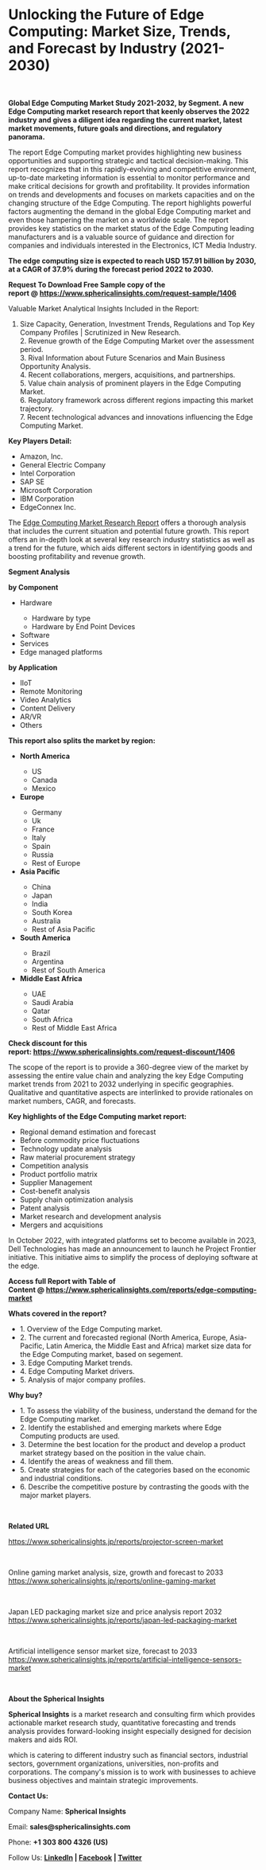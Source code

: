 <h1>Unlocking the Future of Edge Computing: Market Size, Trends, and Forecast by Industry (2021-2030)</h1>
<p>&nbsp;</p>
<p><strong>Global Edge Computing Market Study 2021-2032, by Segment. A new Edge Computing market research report that keenly observes the 2022 industry and gives a diligent idea regarding the current market, latest market movements, future goals and directions, and regulatory panorama.</strong></p>
<p>The report Edge Computing market provides highlighting new business opportunities and supporting strategic and tactical decision-making. This report recognizes that in this rapidly-evolving and competitive environment, up-to-date marketing information is essential to monitor performance and make critical decisions for growth and profitability. It provides information on trends and developments and focuses on markets capacities and on the changing structure of the Edge Computing. The report highlights powerful factors augmenting the demand in the global Edge Computing market and even those hampering the market on a worldwide scale. The report provides key statistics on the market status of the Edge Computing leading manufacturers and is a valuable source of guidance and direction for companies and individuals interested in the Electronics, ICT Media Industry.</p>
<p><strong>The edge computing size is expected to reach USD 157.91 billion by 2030, at a CAGR of 37.9% during the forecast period 2022 to 2030.</strong></p>
<p><strong>Request To Download Free Sample copy of the report&nbsp;@&nbsp;<a href="https://www.sphericalinsights.com/request-sample/1406" target="_blank" rel="noopener noreferrer">https://www.sphericalinsights.com/request-sample/1406</a></strong></p>
<p>Valuable Market Analytical Insights Included in the Report:</p>
<ol>
<li>Size Capacity, Generation, Investment Trends, Regulations and Top Key Company Profiles | Scrutinized in New Research.<br />2. Revenue growth of the Edge Computing Market over the assessment period.<br />3. Rival Information about Future Scenarios and Main Business Opportunity Analysis.<br />4. Recent collaborations, mergers, acquisitions, and partnerships.<br />5. Value chain analysis of prominent players in the Edge Computing Market.<br />6. Regulatory framework across different regions impacting this market trajectory.<br />7. Recent technological advances and innovations influencing the Edge Computing Market.</li>
</ol>
<p><strong>Key Players Detail:</strong></p>
<ul>
<li>Amazon, Inc.</li>
<li>General Electric Company</li>
<li>Intel Corporation</li>
<li>SAP SE</li>
<li>Microsoft Corporation</li>
<li>IBM Corporation</li>
<li>EdgeConnex Inc.</li>
</ul>
<p>The&nbsp;<a href="https://www.sphericalinsights.com/request-sample/1406" target="_blank" rel="noopener noreferrer">Edge Computing Market Research Report</a>&nbsp;offers a thorough analysis that includes the current situation and potential future growth. This report offers an in-depth look at several key research industry statistics as well as a trend for the future, which aids different sectors in identifying goods and boosting profitability and revenue growth.</p>
<p><strong>Segment Analysis</strong></p>
<p><strong>by Component</strong></p>
<ul>
<li>Hardware</li>
<ul>
<li>Hardware by type</li>
<li>Hardware by End Point Devices</li>
</ul>
<li>Software</li>
<li>Services</li>
<li>Edge managed platforms</li>
</ul>
<p><strong>by Application</strong></p>
<ul>
<li>IIoT</li>
<li>Remote Monitoring</li>
<li>Video Analytics</li>
<li>Content Delivery</li>
<li>AR/VR</li>
<li>Others</li>
</ul>
<p><strong>This report also splits the market by region:</strong></p>
<ul>
<li><strong>North America</strong></li>
<ul>
<li>US</li>
<li>Canada</li>
<li>Mexico</li>
</ul>
<li><strong>Europe</strong></li>
<ul>
<li>Germany</li>
<li>Uk</li>
<li>France</li>
<li>Italy</li>
<li>Spain</li>
<li>Russia</li>
<li>Rest of Europe</li>
</ul>
<li><strong>Asia Pacific</strong></li>
<ul>
<li>China</li>
<li>Japan</li>
<li>India</li>
<li>South Korea</li>
<li>Australia</li>
<li>Rest of Asia Pacific</li>
</ul>
<li><strong>South America</strong></li>
<ul>
<li>Brazil</li>
<li>Argentina</li>
<li>Rest of South America</li>
</ul>
<li><strong>Middle East Africa</strong></li>
<ul>
<li>UAE</li>
<li>Saudi Arabia</li>
<li>Qatar</li>
<li>South Africa</li>
<li>Rest of Middle East Africa</li>
</ul>
</ul>
<p><strong>Check discount for this report:&nbsp;<a href="https://www.sphericalinsights.com/request-discount/1406" target="_blank" rel="noopener noreferrer">https://www.sphericalinsights.com/request-discount/1406</a></strong></p>
<p>The scope of the report is to provide a 360-degree view of the market by assessing the entire value chain and analyzing the key Edge Computing market trends from 2021 to 2032 underlying in specific geographies. Qualitative and quantitative aspects are interlinked to provide rationales on market numbers, CAGR, and forecasts.</p>
<p><strong>Key highlights of the Edge Computing market report:</strong></p>
<ul>
<li>Regional demand estimation and forecast</li>
<li>Before commodity price fluctuations</li>
<li>Technology update analysis</li>
<li>Raw material procurement strategy</li>
<li>Competition analysis</li>
<li>Product portfolio matrix</li>
<li>Supplier Management</li>
<li>Cost-benefit analysis</li>
<li>Supply chain optimization analysis</li>
<li>Patent analysis</li>
<li>Market research and development analysis</li>
<li>Mergers and acquisitions</li>
</ul>
<p>In October 2022, with integrated platforms set to become available in 2023, Dell Technologies has made an announcement to launch he Project Frontier initiative. This initiative aims to simplify the process of deploying software at the edge.</p>
<p><strong>Access full Report with Table of Content&nbsp;@&nbsp;<a href="https://www.sphericalinsights.com/reports/edge-computing-market" target="_blank" rel="noopener noreferrer">https://www.sphericalinsights.com/reports/edge-computing-market</a></strong></p>
<p><strong>Whats covered in the report?</strong></p>
<ul>
<li>1. Overview of the Edge Computing market.</li>
<li>2. The current and forecasted regional (North America, Europe, Asia-Pacific, Latin America, the Middle East and Africa) market size data for the Edge Computing market, based on segement.</li>
<li>3. Edge Computing Market trends.</li>
<li>4. Edge Computing Market drivers.</li>
<li>5. Analysis of major company profiles.</li>
</ul>
<p><strong>Why buy?</strong></p>
<ul>
<li>1. To assess the viability of the business, understand the demand for the Edge Computing market.</li>
<li>2. Identify the established and emerging markets where Edge Computing products are used.</li>
<li>3. Determine the best location for the product and develop a product market strategy based on the position in the value chain.</li>
<li>4. Identify the areas of weakness and fill them.</li>
<li>5. Create strategies for each of the categories based on the economic and industrial conditions.</li>
<li>6. Describe the competitive posture by contrasting the goods with the major market players.</li>
</ul>
<p>&nbsp;</p>
<p><strong>Related URL</strong></p>
<p><a href="https://www.sphericalinsights.jp/reports/projector-screen-market" rel="nofollow">https://www.sphericalinsights.jp/reports/projector-screen-market</a></p>
<p>&nbsp;</p>
<p>Online gaming market analysis, size, growth and forecast to 2033<br /><a href="https://www.sphericalinsights.jp/reports/online-gaming-market" rel="nofollow">https://www.sphericalinsights.jp/reports/online-gaming-market</a></p>
<p>&nbsp;</p>
<p>Japan LED packaging market size and price analysis report 2032<br /><a href="https://www.sphericalinsights.jp/reports/japan-led-packaging-market" rel="nofollow">https://www.sphericalinsights.jp/reports/japan-led-packaging-market</a></p>
<p>&nbsp;</p>
<p>Artificial intelligence sensor market size, forecast to 2033<br /><a href="https://www.sphericalinsights.jp/reports/artificial-intelligence-sensors-market" rel="nofollow">https://www.sphericalinsights.jp/reports/artificial-intelligence-sensors-market</a></p>
<p>&nbsp;</p>
<p><strong>About the Spherical Insights</strong></p>
<p><strong>Spherical Insights</strong>&nbsp;is a market research and consulting firm which provides actionable market research study, quantitative forecasting and trends analysis provides forward-looking insight especially designed for decision makers and aids ROI.</p>
<p>which is catering to different industry such as financial sectors, industrial sectors, government organizations, universities, non-profits and corporations. The company's mission is to work with businesses to achieve business objectives and maintain strategic improvements.</p>
<p><strong>Contact Us:</strong></p>
<p>Company Name:&nbsp;<strong>Spherical Insights</strong></p>
<p>Email:&nbsp;<strong>sales@sphericalinsights.com</strong></p>
<p>Phone:&nbsp;<strong>+1 303 800 4326 (US)</strong></p>
<p>Follow Us:&nbsp;<strong><a href="https://www.linkedin.com/company/spherical-insight/" rel="nofollow">LinkedIn</a>&nbsp;|&nbsp;<a href="https://www.facebook.com/sphericalinsights22" rel="nofollow">Facebook</a>&nbsp;|&nbsp;<a href="https://twitter.com/SInsights_US" rel="nofollow">Twitter</a></strong></p>

